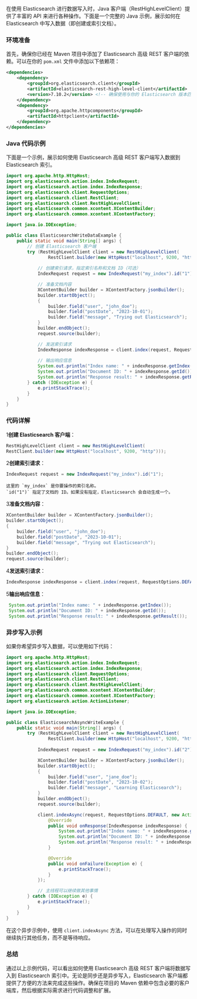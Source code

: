 在使用 Elasticsearch 进行数据写入时，Java 客户端（RestHighLevelClient）提供了丰富的 API 来进行各种操作。下面是一个完整的 Java 示例，展示如何在 Elasticsearch 中写入数据（即创建或索引文档）。

### 环境准备

首先，确保你已经在 Maven 项目中添加了 Elasticsearch 高级 REST 客户端的依赖。可以在你的 `pom.xml` 文件中添加以下依赖项：

```xml
<dependencies>
    <dependency>
        <groupId>org.elasticsearch.client</groupId>
        <artifactId>elasticsearch-rest-high-level-client</artifactId>
        <version>7.10.2</version> <!-- 确保使用与你的 Elasticsearch 版本匹配的版本 -->
    </dependency>
    <dependency>
        <groupId>org.apache.httpcomponents</groupId>
        <artifactId>httpclient</artifactId>
    </dependency>
</dependencies>
```

### Java 代码示例

下面是一个示例，展示如何使用 Elasticsearch 高级 REST 客户端写入数据到 Elasticsearch 索引。

```java
import org.apache.http.HttpHost;
import org.elasticsearch.action.index.IndexRequest;
import org.elasticsearch.action.index.IndexResponse;
import org.elasticsearch.client.RequestOptions;
import org.elasticsearch.client.RestClient;
import org.elasticsearch.client.RestHighLevelClient;
import org.elasticsearch.common.xcontent.XContentBuilder;
import org.elasticsearch.common.xcontent.XContentFactory;

import java.io.IOException;

public class ElasticsearchWriteDataExample {
    public static void main(String[] args) {
        // 创建 Elasticsearch 客户端
        try (RestHighLevelClient client = new RestHighLevelClient(
                RestClient.builder(new HttpHost("localhost", 9200, "http")))) {
            
            // 创建索引请求，指定索引名称和文档 ID（可选）
            IndexRequest request = new IndexRequest("my_index").id("1");

            // 准备文档内容
            XContentBuilder builder = XContentFactory.jsonBuilder();
            builder.startObject();
            {
                builder.field("user", "john_doe");
                builder.field("postDate", "2023-10-01");
                builder.field("message", "Trying out Elasticsearch");
            }
            builder.endObject();
            request.source(builder);

            // 发送索引请求
            IndexResponse indexResponse = client.index(request, RequestOptions.DEFAULT);
            
            // 输出响应信息
            System.out.println("Index name: " + indexResponse.getIndex());
            System.out.println("Document ID: " + indexResponse.getId());
            System.out.println("Response result: " + indexResponse.getResult());
        } catch (IOException e) {
            e.printStackTrace();
        }
    }
}
```

### 代码详解

1**创建 Elasticsearch 客户端**：

   ```java
RestHighLevelClient client = new RestHighLevelClient(
RestClient.builder(new HttpHost("localhost", 9200, "http")));
   ```

2**创建索引请求**：

   ```java
   IndexRequest request = new IndexRequest("my_index").id("1");
   ```

    这里的 `my_index` 是你要操作的索引名称。
    `id("1")` 指定了文档的 ID。如果没有指定，Elasticsearch 会自动生成一个。

3**准备文档内容**：

   ```java
   XContentBuilder builder = XContentFactory.jsonBuilder();
   builder.startObject();
   {
       builder.field("user", "john_doe");
       builder.field("postDate", "2023-10-01");
       builder.field("message", "Trying out Elasticsearch");
   }
   builder.endObject();
   request.source(builder);
   ```

4**发送索引请求**：

   ```java
   IndexResponse indexResponse = client.index(request, RequestOptions.DEFAULT);
   ```

5**输出响应信息**：

  ```java
   System.out.println("Index name: " + indexResponse.getIndex());
   System.out.println("Document ID: " + indexResponse.getId());
   System.out.println("Response result: " + indexResponse.getResult());
  ```

### 异步写入示例

如果你希望异步写入数据，可以使用如下代码：

```java
import org.apache.http.HttpHost;
import org.elasticsearch.action.index.IndexRequest;
import org.elasticsearch.action.index.IndexResponse;
import org.elasticsearch.client.RequestOptions;
import org.elasticsearch.client.RestClient;
import org.elasticsearch.client.RestHighLevelClient;
import org.elasticsearch.common.xcontent.XContentBuilder;
import org.elasticsearch.common.xcontent.XContentFactory;
import org.elasticsearch.action.ActionListener;

import java.io.IOException;

public class ElasticsearchAsyncWriteExample {
    public static void main(String[] args) {
        try (RestHighLevelClient client = new RestHighLevelClient(
                RestClient.builder(new HttpHost("localhost", 9200, "http")))) {
            
            IndexRequest request = new IndexRequest("my_index").id("2");

            XContentBuilder builder = XContentFactory.jsonBuilder();
            builder.startObject();
            {
                builder.field("user", "jane_doe");
                builder.field("postDate", "2023-10-02");
                builder.field("message", "Learning Elasticsearch");
            }
            builder.endObject();
            request.source(builder);

            client.indexAsync(request, RequestOptions.DEFAULT, new ActionListener<IndexResponse>() {
                @Override
                public void onResponse(IndexResponse indexResponse) {
                    System.out.println("Index name: " + indexResponse.getIndex());
                    System.out.println("Document ID: " + indexResponse.getId());
                    System.out.println("Response result: " + indexResponse.getResult());
                }

                @Override
                public void onFailure(Exception e) {
                    e.printStackTrace();
                }
            });

            // 主线程可以继续做其他事情
        } catch (IOException e) {
            e.printStackTrace();
        }
    }
}
```

在这个异步示例中，使用 `client.indexAsync` 方法，可以在处理写入操作的同时继续执行其他任务，而不是等待响应。

### 总结

通过以上示例代码，可以看出如何使用 Elasticsearch 高级 REST 客户端将数据写入到 Elasticsearch 索引中。无论是同步还是异步写入，Elasticsearch 客户端都提供了方便的方法来完成这些操作。确保在项目的 Maven 依赖中包含必要的客户端库，然后根据实际需求进行代码调整和扩展。